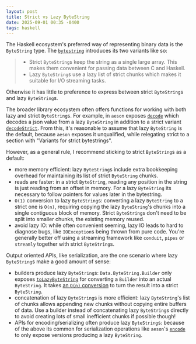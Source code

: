 ```yaml
---
layout: post
title: Strict vs Lazy ByteString
date: 2025-09-01 00:35 -0400
tags: haskell
---
```


The Haskell ecosystem's preferred way of representing binary data is the `ByteString` type. The [`bytestring`](https://hackage-content.haskell.org/package/bytestring-0.12.2.0) introduces its two variants like so:
> - Strict `ByteString`s keep the string as a single large array. This makes them convenient for passing data between C and Haskell.
> - Lazy `ByteString`s use a lazy list of strict chunks which makes it suitable for I/O streaming tasks.

Otherwise it has little to preference to express between strict `ByteString`s and lazy `ByteString`s.

The broader library ecosystem often offers functions for working with both lazy and strict `ByteString`s. For example, in `aeson` exposes [`decode`](https://hackage.haskell.org/package/aeson-2.2.3.0/docs/Data-Aeson.html#v:decode) which decodes a json value from a lazy `ByteString` in addition to a strict variant [`decodeStrict`](https://hackage.haskell.org/package/aeson-2.2.3.0/docs/Data-Aeson.html#v:decodeStrict). From this, it's reasonable to assume that lazy `ByteString` is the default, because `aeson` exposes it unqualified, while relegating strict to a section with "Variants for strict bytestrings".

However, as a general rule, I recommend sticking to strict `ByteString`s as a default:
- more memory efficient: lazy `ByteString`s include extra bookkeeping overhead for maintaining its list of strict `ByteString` chunks.
- reads are faster: in a strict `ByteString`, reading any position in the string is just reading from an offset in memory. For a lazy `ByteString` its necessary to follow pointers for values later in the bytestring.
- `O(1)` conversion to lazy `ByteString`s: converting a lazy `ByteString` to a strict one is `O(n)`, requiring copying the lazy `ByteString`'s chunks into a single contiguous block of memory. Strict `ByteString`s don't need to be split into smaller chunks, the existing memory reused.
- avoid lazy IO: while often convenient seeming, lazy IO leads to hard to diagnose bugs, like `IOException`s being thrown from pure code. You're generally better off using a streaming framework like `conduit`, `pipes` or `streamly` together with strict `ByteString`s.

Output oriented APIs, like serialization, are the one scenario where lazy `ByteString`s make a good amount of sense:
- builders produce lazy `ByteString`s: `Data.ByteString.Builder` only exposes [`toLazyByteString`](https://hackage-content.haskell.org/package/bytestring-0.12.2.0/docs/Data-ByteString-Builder.html#v:toLazyByteString) for converting a `Builder` into an actual `ByteString`. It takes [an `O(n)` conversion](https://hackage-content.haskell.org/package/bytestring-0.12.2.0/docs/Data-ByteString.html#v:toStrict) to turn the result into a strict `ByteString`.
- concatenation of lazy `ByteString`s is more efficient: lazy `ByteString`'s list of chunks allows appending new chunks without copying entire buffers of data. Use a builder instead of concatenating lazy `ByteString`s directly to avoid creating lots of small inefficient chunks if possible though!
- APIs for encoding/serializing often produce lazy `ByteString`s: because of the above its common for serialization operations like `aeson`'s [`encode`](https://hackage.haskell.org/package/aeson-2.2.3.0/docs/Data-Aeson.html#v:encode) to only expose versions producing a lazy `ByteString`.
